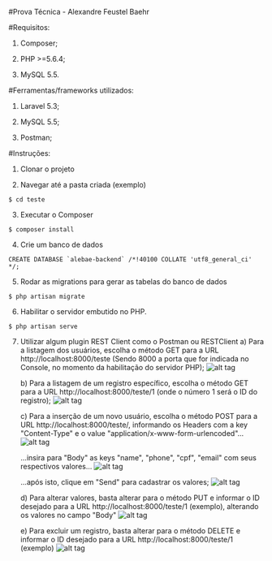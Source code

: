 #Prova Técnica - Alexandre Feustel Baehr

#Requisitos:

1) Composer;

2) PHP >=5.6.4;

3) MySQL 5.5.

#Ferramentas/frameworks utilizados:

1) Laravel 5.3;

2) MySQL 5.5;

3) Postman;

#Instruções:

1) Clonar o projeto

2) Navegar até a pasta criada (exemplo)

 ```$ cd teste```

3) Executar o Composer 

```$ composer install```

4) Crie um banco de dados 

```CREATE DATABASE `alebae-backend` /*!40100 COLLATE 'utf8_general_ci' */;```

5) Rodar as migrations para gerar as tabelas do banco de dados

```$ php artisan migrate```

6) Habilitar o servidor embutido no PHP.

```$ php artisan serve```

7) Utilizar algum plugin REST Client como o Postman ou RESTClient
   a) Para a listagem dos usuários, escolha o método GET para a URL http://localhost:8000/teste (Sendo 8000 a porta que for indicada no Console, no momento da habilitação do servidor PHP);
   ![alt tag](http://i.imgur.com/4jZ8pjz.png)

   b) Para a listagem de um registro específico, escolha o método GET para a URL http://localhost:8000/teste/1 (onde o número 1 será o ID do registro);
   ![alt tag](http://i.imgur.com/r6xkeqv.png)

   c) Para a inserção de um novo usuário, escolha o método POST para a URL http://localhost:8000/teste/, informando os Headers com a key "Content-Type" e o value "application/x-www-form-urlencoded"...
   ![alt tag](http://i.imgur.com/BQzOQYg.png)

   ...insira para "Body" as keys "name", "phone", "cpf", "email" com seus respectivos valores...
   ![alt tag](http://i.imgur.com/TbBrDuL.png)

   ...após isto, clique em "Send" para cadastrar os valores;
   ![alt tag](http://i.imgur.com/SKEqX2m.png)
   
   d) Para alterar valores, basta alterar para o método PUT e informar o ID desejado para a URL http://localhost:8000/teste/1 (exemplo), alterando os valores no campo "Body"
   ![alt tag](http://i.imgur.com/ksB4uxF.png)

   e) Para excluir um registro, basta alterar para o método DELETE e informar o ID desejado para a URL http://localhost:8000/teste/1 (exemplo) 
   ![alt tag](http://i.imgur.com/a8FfJil.png)
